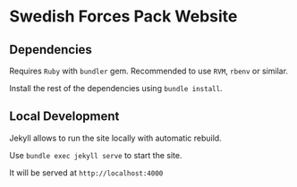 # Swedish Forces Pack Website

## Dependencies

Requires `Ruby` with `bundler` gem.
Recommended to use `RVM`, `rbenv` or similar.

Install the rest of the dependencies using `bundle install`.

## Local Development

Jekyll allows to run the site locally with automatic rebuild.

Use `bundle exec jekyll serve` to start the site.

It will be served at `http://localhost:4000`
